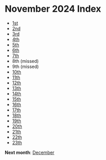 # November 2024 Index

- [1st](./1_nov_2024)
- [2nd](./2_nov_2024)
- [3rd](./3_nov_2024)
- [4th](./4_nov_2024)
- [5th](./5_nov_2024)
- [6th](./6_nov_2024)
- [7th](./7_nov_2024)
- 8th (missed)
- 9th (missed)
- [10th](./10_nov_2024)
- [11th](./11_nov_2024)
- [12th](./12_nov_2024)
- [13th](./13_nov_2024)
- [14th](./14_nov_2024)
- [15th](./15_nov_2024)
- [16th](./16_nov_2024)
- [17th](./17_nov_2024)
- [18th](./18_nov_2024)
- [19th](./19_nov_2024)
- [20th](./20_nov_2024)
- [21th](./21_nov_2024)
- [22th](./22_nov_2024)
- [23th](./23_nov_2024)

**Next month**: <a href="../december/index">December</a>